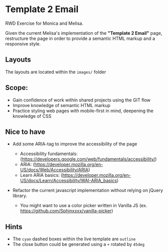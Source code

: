 # Template 2 Email

RWD Exercise for Monica and Melisa.

Given the current Melisa's implementation of the **"Template 2 Email"** page, restructure the page in order to provide a semantic 
HTML markup and a responsive style.

## Layouts

The layouts are located within the `images/` folder

## Scope:

- Gain confidence of work within shared projects using the GIT flow
- Improve knowledge of semantic HTML markup
- Practice styling web pages with mobile-first in mind, deepening the knowledge of CSS

## Nice to have
- Add some ARIA-tag to improve the accessibility of the page 
  - Accessibility fundamentals: (https://developers.google.com/web/fundamentals/accessibility/)
  - ARIA: (https://developer.mozilla.org/en-US/docs/Web/Accessibility/ARIA)
  - Learn ARIA basics: (https://developer.mozilla.org/en-US/docs/Learn/Accessibility/WAI-ARIA_basics)

- Refactor the current javascript implementation without relying on jQuery library.
  - You might want to use a color picker written in Vanilla JS (ex. https://github.com/Sphinxxxx/vanilla-picker)
  
## Hints

- The `cyan` dashed boxes within the live template are `outline`
- The close button could be generated using a `+` rotated by `45deg`
